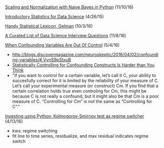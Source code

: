 [Scaling and Normalization with Naive Bayes in Python](http://sebastianraschka.com/Articles/2014_about_feature_scaling.html) (11/10/16)

[Introductory Statistics for Data Science](http://davegiles.blogspot.com/2015/04/introductory-statistics-for-data-science.html) (4/26/15)

[Handy Statistical Lexicon, Gelman](http://andrewgelman.com/2009/05/24/handy_statistic/) (10/3/16)

[A Curated List of Data Science Interview Questions](https://www.springboard.com/blog/data-science-interview-questions/) (11/8/16)

[When Confounding Variables Are Out Of Control](http://slatestarcodex.com/2016/04/15/links-416-they-cant-link-our-dick/) (5/4/16)
* http://blogs.discovermagazine.com/neuroskeptic/2016/04/02/confounding-variables/#.VynS9pStxuB
* [Statistically Controlling for Confounding Constructs Is Harder than You Think](http://journals.plos.org/plosone/article?id=10.1371/journal.pone.0152719)
* "if you want to control for a certain variable, let’s call it C, your ability to succesfully correct for it is limited by the reliability of your measure of C. Let’s call your experimental measure (or construct) Cm. If you find that a certain correlation holds true even controling for Cm, this might be because C is not really a confound, but it might also be that Cm is a poor measure of C. “Controlling for Cm” is not the same as “Controlling for C”."

[Investing using Python: Kolmogorov-Smirnov test as regime switcher](http://www.talaikis.com/kolmogorov-smirnov-test-as-regime-switcher/) (4/13/16)
* kws: regime switching
* fit line to time series, residualize, and max residual indicates regime switch